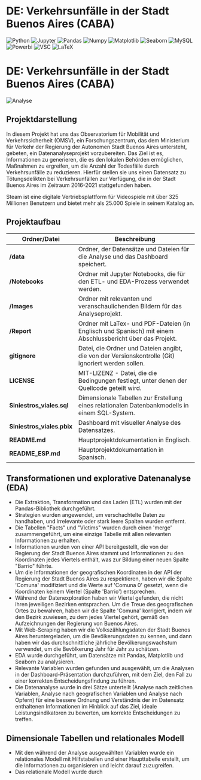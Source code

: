 # DE: Verkehrsunfälle in der Stadt Buenos Aires (CABA)

![Python](https://img.shields.io/badge/Python-333333?style=flat&logo=python)
![Jupyter](https://img.shields.io/badge/-Jupyter_Notebook-333333?style=flat&logo=jupyter)
![Pandas](https://img.shields.io/badge/-Pandas-333333?style=flat&logo=pandas)
![Numpy](https://img.shields.io/badge/-Numpy-333333?style=flat&logo=numpy)
![Matplotlib](https://img.shields.io/badge/-Matplotlib-333333?style=flat&logo=matplotlib)
![Seaborn](https://img.shields.io/badge/-Seaborn-333333?style=flat&logo=seaborn)
![MySQL](https://img.shields.io/badge/-MySQL-333333?style=flat&logo=mysql)
![Powerbi](https://img.shields.io/badge/-PowerBI-333333?style=flat&logo=powerbi)
![VSC](https://img.shields.io/badge/Visual_Studio_Code-333333?style=flat&logo=visual%20studio%20code&logoColor=white)
![LaTeX](https://img.shields.io/badge/LaTeX-333333?style=flat-square&logo=LaTeX&logoColor=white)

# DE: Verkehrsunfälle in der Stadt Buenos Aires (CABA)

![Analyse](images/Siniestros_Viales.gif)

## Projektdarstellung

In diesem Projekt hat uns das Observatorium für Mobilität und Verkehrssicherheit (OMSV), ein Forschungszentrum, das dem Ministerium für Verkehr der Regierung der Autonomen Stadt Buenos Aires untersteht, gebeten, ein Datenanalyseprojekt vorzubereiten. Das Ziel ist es, Informationen zu generieren, die es den lokalen Behörden ermöglichen, Maßnahmen zu ergreifen, um die Anzahl der Todesfälle durch Verkehrsunfälle zu reduzieren. Hierfür stellen sie uns einen Datensatz zu Tötungsdelikten bei Verkehrsunfällen zur Verfügung, die in der Stadt Buenos Aires im Zeitraum 2016-2021 stattgefunden haben.

Steam ist eine digitale Vertriebsplattform für Videospiele mit über 325 Millionen Benutzern und bietet mehr als 25.000 Spiele in seinem Katalog an.

## Projektaufbau 

| Ordner/Datei              | Beschreibung                                                                                  |
| ------------------------ | -------------------------------------------------------------------------------------------- |
| **/data**                | Ordner, der Datensätze und Dateien für die Analyse und das Dashboard speichert.                              |
| **/Notebooks**           | Ordner mit Jupyter Notebooks, die für den ETL- und EDA-Prozess verwendet werden. |
| **/Images**              | Ordner mit relevanten und veranschaulichenden Bildern für das Analyseprojekt. |
| **/Report**              | Ordner mit LaTex- und PDF-Dateien (in Englisch und Spanisch) mit einem Abschlussbericht über das Projekt.|
| **gitignore**            | Datei, die Ordner und Dateien angibt, die von der Versionskontrolle (Git) ignoriert werden sollen.                      |
| **LICENSE**              | MIT-LIZENZ - Datei, die die Bedingungen festlegt, unter denen der Quellcode geteilt wird.                 |
| **Siniestros_viales.sql**| Dimensionale Tabellen zur Erstellung eines relationalen Datenbankmodells in einem SQL-System.                            |
| **Siniestros_viales.pbix** | Dashboard mit visueller Analyse des Datensatzes. |
| **README.md**            | Hauptprojektdokumentation in Englisch.                                                         |
| **README_ESP.md**        | Hauptprojektdokumentation in Spanisch.                                                         |


## Transformationen und explorative Datenanalyse (EDA)

- Die Extraktion, Transformation und das Laden (ETL) wurden mit der Pandas-Bibliothek durchgeführt.
- Strategien wurden angewendet, um verschachtelte Daten zu handhaben, und irrelevante oder stark leere Spalten wurden entfernt.
- Die Tabellen "Facts" und "Victims" wurden durch einen 'merge' zusammengeführt, um eine einzige Tabelle mit allen relevanten Informationen zu erhalten.
- Informationen wurden von einer API bereitgestellt, die von der Regierung der Stadt Buenos Aires stammt und Informationen zu den Koordinaten jedes Viertels enthält, was zur Bildung einer neuen Spalte "Barrio" führte.
- Um die Informationen der geografischen Koordinaten in der API der Regierung der Stadt Buenos Aires zu respektieren, haben wir die Spalte 'Comuna' modifiziert und die Werte auf 'Comuna 0' gesetzt, wenn die Koordinaten keinem Viertel (Spalte 'Barrio') entsprechen.
- Während der Datenexploration haben wir Viertel gefunden, die nicht ihren jeweiligen Bezirken entsprachen. Um die Treue des geografischen Ortes zu bewahren, haben wir die Spalte 'Comuna' korrigiert, indem wir den Bezirk zuwiesen, zu dem jedes Viertel gehört, gemäß den Aufzeichnungen der Regierung von Buenos Aires.
- Mit Web-Scraping haben wir die Volkszählungsdaten der Stadt Buenos Aires heruntergeladen, um die Bevölkerungsdaten zu kennen, und dann haben wir das durchschnittliche jährliche Bevölkerungswachstum verwendet, um die Bevölkerung Jahr für Jahr zu schätzen.
- EDA wurde durchgeführt, um Datensätze mit Pandas, Matplotlib und Seaborn zu analysieren.
- Relevante Variablen wurden gefunden und ausgewählt, um die Analysen in der Dashboard-Präsentation durchzuführen, mit dem Ziel, den Fall zu einer korrekten Entscheidungsfindung zu führen.
- Die Datenanalyse wurde in drei Sätze unterteilt (Analyse nach zeitlichen Variablen, Analyse nach geografischen Variablen und Analyse nach Opfern) für eine bessere Ordnung und Verständnis der im Datensatz enthaltenen Informationen im Hinblick auf das Ziel, ideale Leistungsindikatoren zu bewerten, um korrekte Entscheidungen zu treffen.

## Dimensionale Tabellen und relationales Modell

- Mit den während der Analyse ausgewählten Variablen wurde ein relationales Modell mit Hilfstabellen und einer Haupttabelle erstellt, um die Informationen zu organisieren und leicht darauf zuzugreifen.
- Das relationale Modell wurde durch


